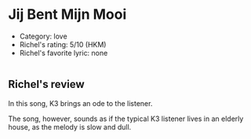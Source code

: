 # Jij Bent Mijn Mooi

 * Category: love
 * Richel's rating: 5/10 (HKM)
 * Richel's favorite lyric: none

```
```


## Richel's review

In this song, K3 brings an ode to the listener.

The song, however, sounds as if the typical K3 listener lives
in an elderly house, as the melody is slow and dull.
